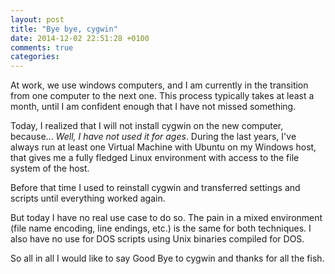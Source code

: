 ```yaml
---
layout: post
title: "Bye bye, cygwin"
date: 2014-12-02 22:51:28 +0100
comments: true
categories: 
---
```

At work, we use windows computers, and I am currently in the transition from one computer to the next one.
This process typically takes at least a month, until I am confident enough that I have not missed something.

Today, I realized that I will not install cygwin on the new computer, because... *Well, I have not used it for ages*.
During the last years, I've always run at least one Virtual Machine with Ubuntu on my Windows host, that gives me a
fully fledged Linux environment with access to the file system of the host.

Before that time I used to reinstall cygwin and transferred settings and scripts until everything worked again.

But today I have no real use case to do so. The pain in a mixed environment (file name encoding, line endings, etc.)
is the same for both techniques. I also have no use for DOS scripts using Unix binaries compiled for DOS.

So all in all I would like to say Good Bye to cygwin and thanks for all the fish.
